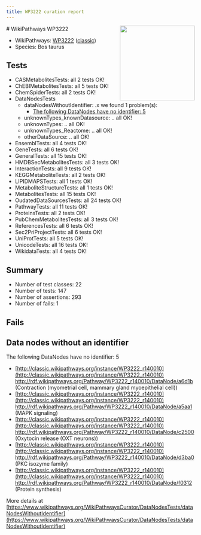 ```yaml
---
title: WP3222 curation report
---
```


<img style="float: right; width: 200px" src="https://upload.wikimedia.org/wikipedia/commons/thumb/8/83/Wplogo_with_text_500.png/640px-Wplogo_with_text_500.png" />
# WikiPathways WP3222

* WikiPathways: [WP3222](https://wikipathways.org/pathways/WP3222) ([classic](https://classic.wikipathways.org/instance/WP3222))
* Species: Bos taurus
## Tests
* CASMetabolitesTests: all 2 tests OK!
* ChEBIMetabolitesTests: all 5 tests OK!
* ChemSpiderTests: all 2 tests OK!
* DataNodesTests
    * dataNodesWithoutIdentifier: .x we found 1 problem(s):
        * [The following DataNodes have no identifier: 5](#d2d32fa4)
    * unknownTypes_knownDatasource: .. all OK!
    * unknownTypes: .. all OK!
    * unknownTypes_Reactome: .. all OK!
    * otherDataSource: .. all OK!
* EnsemblTests: all 4 tests OK!
* GeneTests: all 6 tests OK!
* GeneralTests: all 15 tests OK!
* HMDBSecMetabolitesTests: all 3 tests OK!
* InteractionTests: all 9 tests OK!
* KEGGMetaboliteTests: all 2 tests OK!
* LIPIDMAPSTests: all 1 tests OK!
* MetaboliteStructureTests: all 1 tests OK!
* MetabolitesTests: all 15 tests OK!
* OudatedDataSourcesTests: all 24 tests OK!
* PathwayTests: all 11 tests OK!
* ProteinsTests: all 2 tests OK!
* PubChemMetabolitesTests: all 3 tests OK!
* ReferencesTests: all 6 tests OK!
* Sec2PriProjectTests: all 6 tests OK!
* UniProtTests: all 5 tests OK!
* UnicodeTests: all 16 tests OK!
* WikidataTests: all 4 tests OK!


## Summary

* Number of test classes: 22
* Number of tests: 147
* Number of assertions: 293
* Number of fails: 1

## Fails

<a name="d2d32fa4" />

## Data nodes without an identifier

The following DataNodes have no identifier: 5

* [http://classic.wikipathways.org/instance/WP3222_r140010](http://classic.wikipathways.org/instance/WP3222_r140010) http://rdf.wikipathways.org/Pathway/WP3222_r140010/DataNode/a6d1b (Contraction (myometrial cell, 
mammary gland myoepithelial cell))
* [http://classic.wikipathways.org/instance/WP3222_r140010](http://classic.wikipathways.org/instance/WP3222_r140010) http://rdf.wikipathways.org/Pathway/WP3222_r140010/DataNode/a5aa1 (MAPK signaling)
* [http://classic.wikipathways.org/instance/WP3222_r140010](http://classic.wikipathways.org/instance/WP3222_r140010) http://rdf.wikipathways.org/Pathway/WP3222_r140010/DataNode/c2500 (Oxytocin release 
(OXT neurons))
* [http://classic.wikipathways.org/instance/WP3222_r140010](http://classic.wikipathways.org/instance/WP3222_r140010) http://rdf.wikipathways.org/Pathway/WP3222_r140010/DataNode/d3ba0 (PKC
isozyme family)
* [http://classic.wikipathways.org/instance/WP3222_r140010](http://classic.wikipathways.org/instance/WP3222_r140010) http://rdf.wikipathways.org/Pathway/WP3222_r140010/DataNode/f0312 (Protein synthesis)


More details at [https://www.wikipathways.org/WikiPathwaysCurator/DataNodesTests/dataNodesWithoutIdentifier](https://www.wikipathways.org/WikiPathwaysCurator/DataNodesTests/dataNodesWithoutIdentifier)

